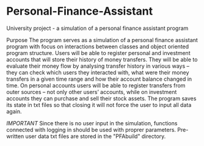 # Personal-Finance-Assistant
University project - a simulation of a personal finance assistant program

Purpose
The program serves as a simulation of a personal finance assistant program with focus on interactions between classes and object oriented program structure. Users will be able to register personal and investment accounts that will store their history of money transfers. They will be able to evaluate their money flow by analysing transfer history in various ways – they can check which users they interacted with, what were their money transfers in a given time range and how their account balance changed in time. On personal accounts users will be able to register transfers from outer sources – not only other users’ accounts, while on investment accounts they can purchase and sell their stock assets. The program saves its state in txt files so that closing it will not force the user to input all data again.

*IMPORTANT*
Since there is no user input in the simulation, functions connected with logging in should be used with proprer parameters. Pre-written user data txt files are stored in the "PFAbuild" directory.
